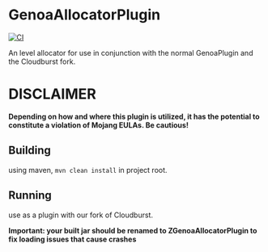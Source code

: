 # GenoaAllocatorPlugin
[![CI](https://github.com/jackcaver/GenoaAllocatorPlugin/actions/workflows/CI.yml/badge.svg)](https://github.com/jackcaver/GenoaAllocatorPlugin/actions/workflows/CI.yml)  

An level allocator for use in conjunction with the normal GenoaPlugin and the Cloudburst fork.

# DISCLAIMER
**Depending on how and where this plugin is utilized, it has the potential to constitute a violation of Mojang EULAs. Be cautious!**
  
## Building
using maven, `mvn clean install` in project root.

## Running
use as a plugin with our fork of Cloudburst. 

**Important: your built jar should be renamed to ZGenoaAllocatorPlugin to fix loading issues that cause crashes**
